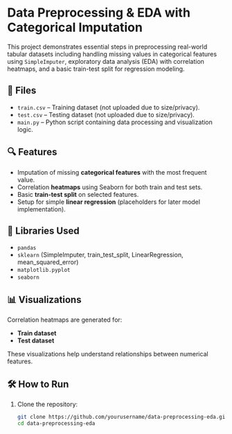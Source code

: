 # Data Preprocessing & EDA with Categorical Imputation

This project demonstrates essential steps in preprocessing real-world tabular datasets including handling missing values in categorical features using `SimpleImputer`, exploratory data analysis (EDA) with correlation heatmaps, and a basic train-test split for regression modeling.

## 📁 Files

- `train.csv` – Training dataset (not uploaded due to size/privacy).
- `test.csv` – Testing dataset (not uploaded due to size/privacy).
- `main.py` – Python script containing data processing and visualization logic.

## 🔍 Features

- Imputation of missing **categorical features** with the most frequent value.
- Correlation **heatmaps** using Seaborn for both train and test sets.
- Basic **train-test split** on selected features.
- Setup for simple **linear regression** (placeholders for later model implementation).

## 🧪 Libraries Used

- `pandas`
- `sklearn` (SimpleImputer, train_test_split, LinearRegression, mean_squared_error)
- `matplotlib.pyplot`
- `seaborn`

## 📊 Visualizations

Correlation heatmaps are generated for:
- **Train dataset**
- **Test dataset**

These visualizations help understand relationships between numerical features.

## 🛠 How to Run

1. Clone the repository:
   ```bash
   git clone https://github.com/yourusername/data-preprocessing-eda.git
   cd data-preprocessing-eda

